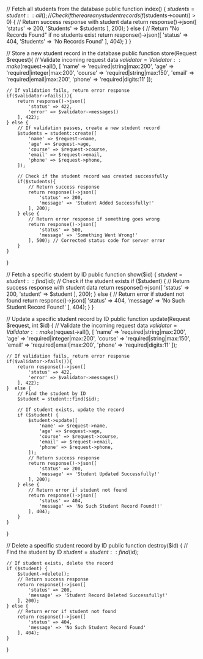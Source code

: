 // Fetch all students from the database
public function index() {
    $students = student::all();
    // Check if there are any student records
    if ($students->count() > 0) {
        // Return success response with student data
        return response()->json([
            'status' => 200,
            'Students' => $students
        ], 200);
    } else {
        // Return "No Records Found" if no students exist
        return response()->json([
            'status' => 404,
            'Students' => 'No Records Found'
        ], 404);
    }
}

// Store a new student record in the database
public function store(Request $request){
    // Validate incoming request data
    $validator = Validator::make($request->all(), [
        'name' => 'required|string|max:200',
        'age' => 'required|integer|max:200',
        'course' => 'required|string|max:150',
        'email' => 'required|email|max:200',
        'phone' => 'required|digits:11'
    ]);

    // If validation fails, return error response
    if($validator->fails()){
        return response()->json([
            'status' => 422,
            'error' => $validator->messages()
        ], 422);
    } else {
        // If validation passes, create a new student record
        $students = student::create([
            'name' => $request->name,
            'age' => $request->age,
            'course' => $request->course,
            'email' => $request->email,
            'phone' => $request->phone,
        ]);

        // Check if the student record was created successfully
        if($students){
            // Return success response
            return response()->json([
                'status' => 200,
                'message' => 'Student Added Successfully!'
            ], 200);
        } else {
            // Return error response if something goes wrong
            return response()->json([
                'status' => 500,
                'message' => 'Something Went Wrong!'
            ], 500); // Corrected status code for server error
        }
    }
}

// Fetch a specific student by ID
public function show($id) {
    $student = student::find($id);
    // Check if the student exists
    if ($student) {
        // Return success response with student data
        return response()->json([
            'status' => 200,
            'student' => $student
        ], 200);
    } else {
        // Return error if student not found
        return response()->json([
            'status' => 404,
            'message' => 'No Such Student Record Found!'
        ], 404);
    }
}

// Update a specific student record by ID
public function update(Request $request, int $id) {
    // Validate the incoming request data
    $validator = Validator::make($request->all(), [
        'name' => 'required|string|max:200',
        'age' => 'required|integer|max:200',
        'course' => 'required|string|max:150',
        'email' => 'required|email|max:200',
        'phone' => 'required|digits:11'
    ]);

    // If validation fails, return error response
    if($validator->fails()){
        return response()->json([
            'status' => 422,
            'error' => $validator->messages()
        ], 422);
    }  else {
        // Find the student by ID
        $student = student::find($id);

        // If student exists, update the record
        if ($student) {
            $student->update([
                'name' => $request->name,
                'age' => $request->age,
                'course' => $request->course,
                'email' => $request->email,
                'phone' => $request->phone,
            ]);
            // Return success response
            return response()->json([
                'status' => 200,
                'message' => 'Student Updated Successfully!'
            ], 200);
        } else {
            // Return error if student not found
            return response()->json([
                'status' => 404,
                'message' => 'No Such Student Record Found!!'
            ], 404);
        }
    }
}

// Delete a specific student record by ID
public function destroy($id) {
    // Find the student by ID
    $student = student::find($id);

    // If student exists, delete the record
    if ($student) {
        $student->delete();
        // Return success response
        return response()->json([
            'status' => 200,
            'message' => 'Student Record Deleted Successfully!'
        ], 200);
    } else {
        // Return error if student not found
        return response()->json([
            'status' => 404,
            'message' => 'No Such Student Record Found'
        ], 404);
    }
}
